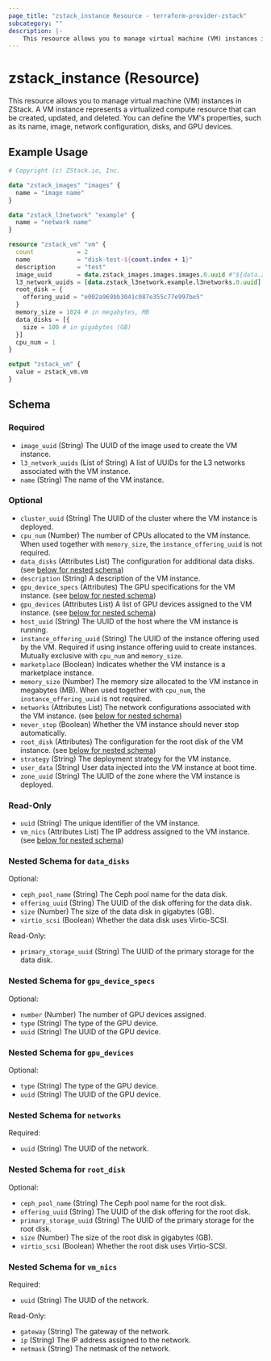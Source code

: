 ```yaml
---
page_title: "zstack_instance Resource - terraform-provider-zstack"
subcategory: ""
description: |-
    This resource allows you to manage virtual machine (VM) instances in ZStack. A VM instance represents a virtualized compute resource that can be created, updated, and deleted. You can define the VM's properties, such as its name, image, network configuration, disks, and GPU devices.
---
```


# zstack_instance (Resource)

This resource allows you to manage virtual machine (VM) instances in ZStack. A VM instance represents a virtualized compute resource that can be created, updated, and deleted. You can define the VM's properties, such as its name, image, network configuration, disks, and GPU devices.

## Example Usage

```terraform
# Copyright (c) ZStack.io, Inc.

data "zstack_images" "images" {
  name = "image name"
}

data "zstack_l3network" "example" {
  name = "network name"
}

resource "zstack_vm" "vm" {
  count            = 2
  name             = "disk-test-${count.index + 1}"
  description      = "test"
  image_uuid       = data.zstack_images.images.images.0.uuid #"${data.zstack_images.images.images[0].uuid}" #"9b26312501614ec0b6dc731e6977dfb2"
  l3_network_uuids = [data.zstack_l3network.example.l3networks.0.uuid]
  root_disk = {
    offering_uuid = "e002a969bb3041c087e355c77e997be5"
  }
  memory_size = 1024 # in megabytes, MB
  data_disks = [{
    size = 100 # in gigabytes (GB)
  }]
  cpu_num = 1
}

output "zstack_vm" {
  value = zstack_vm.vm
}
```

<!-- schema generated by tfplugindocs -->
## Schema

### Required

- `image_uuid` (String) The UUID of the image used to create the VM instance.
- `l3_network_uuids` (List of String) A list of UUIDs for the L3 networks associated with the VM instance.
- `name` (String) The name of the VM instance.

### Optional

- `cluster_uuid` (String) The UUID of the cluster where the VM instance is deployed.
- `cpu_num` (Number) The number of CPUs allocated to the VM instance.  When used together with `memory_size`, the `instance_offering_uuid` is not required.
- `data_disks` (Attributes List) The configuration for additional data disks. (see [below for nested schema](#nestedatt--data_disks))
- `description` (String) A description of the VM instance.
- `gpu_device_specs` (Attributes) The GPU specifications for the VM instance. (see [below for nested schema](#nestedatt--gpu_device_specs))
- `gpu_devices` (Attributes List) A list of GPU devices assigned to the VM instance. (see [below for nested schema](#nestedatt--gpu_devices))
- `host_uuid` (String) The UUID of the host where the VM instance is running.
- `instance_offering_uuid` (String) The UUID of the instance offering used by the VM. Required if using instance offering uuid to create instances.   Mutually exclusive with `cpu_num` and `memory_size`.
- `marketplace` (Boolean) Indicates whether the VM instance is a marketplace instance.
- `memory_size` (Number) The memory size allocated to the VM instance in megabytes (MB). When used together with `cpu_num`, the `instance_offering_uuid` is not required.
- `networks` (Attributes List) The network configurations associated with the VM instance. (see [below for nested schema](#nestedatt--networks))
- `never_stop` (Boolean) Whether the VM instance should never stop automatically.
- `root_disk` (Attributes) The configuration for the root disk of the VM instance. (see [below for nested schema](#nestedatt--root_disk))
- `strategy` (String) The deployment strategy for the VM instance.
- `user_data` (String) User data injected into the VM instance at boot time.
- `zone_uuid` (String) The UUID of the zone where the VM instance is deployed.

### Read-Only

- `uuid` (String) The unique identifier of the VM instance.
- `vm_nics` (Attributes List) The IP address assigned to the VM instance. (see [below for nested schema](#nestedatt--vm_nics))

<a id="nestedatt--data_disks"></a>
### Nested Schema for `data_disks`

Optional:

- `ceph_pool_name` (String) The Ceph pool name for the data disk.
- `offering_uuid` (String) The UUID of the disk offering for the data disk.
- `size` (Number) The size of the data disk in gigabytes (GB).
- `virtio_scsi` (Boolean) Whether the data disk uses Virtio-SCSI.

Read-Only:

- `primary_storage_uuid` (String) The UUID of the primary storage for the data disk.


<a id="nestedatt--gpu_device_specs"></a>
### Nested Schema for `gpu_device_specs`

Optional:

- `number` (Number) The number of GPU devices assigned.
- `type` (String) The type of the GPU device.
- `uuid` (String) The UUID of the GPU device.


<a id="nestedatt--gpu_devices"></a>
### Nested Schema for `gpu_devices`

Optional:

- `type` (String) The type of the GPU device.
- `uuid` (String) The UUID of the GPU device.


<a id="nestedatt--networks"></a>
### Nested Schema for `networks`

Required:

- `uuid` (String) The UUID of the network.


<a id="nestedatt--root_disk"></a>
### Nested Schema for `root_disk`

Optional:

- `ceph_pool_name` (String) The Ceph pool name for the root disk.
- `offering_uuid` (String) The UUID of the disk offering for the root disk.
- `primary_storage_uuid` (String) The UUID of the primary storage for the root disk.
- `size` (Number) The size of the root disk in gigabytes (GB).
- `virtio_scsi` (Boolean) Whether the root disk uses Virtio-SCSI.


<a id="nestedatt--vm_nics"></a>
### Nested Schema for `vm_nics`

Required:

- `uuid` (String) The UUID of the network.

Read-Only:

- `gateway` (String) The gateway of the network.
- `ip` (String) The IP address assigned to the network.
- `netmask` (String) The netmask of the network.



